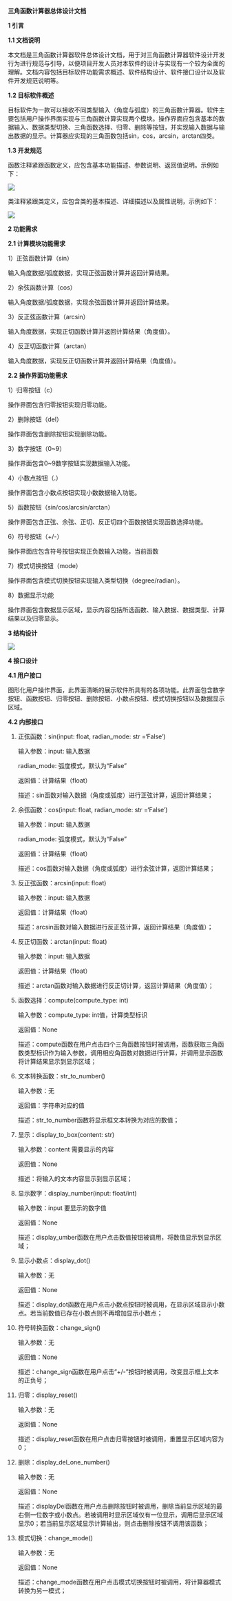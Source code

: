 **三角函数计算器总体设计文档**

**1 引言**

**1.1 文档说明**

本文档是三角函数计算器软件总体设计文档，用于对三角函数计算器软件设计开发行为进行规范与引导，以便项目开发人员对本软件的设计与实现有一个较为全面的理解。文档内容包括目标软件功能需求概述、软件结构设计、软件接口设计以及软件开发规范说明等。

**1.2 目标软件概述**

目标软件为一款可以接收不同类型输入（角度与弧度）的三角函数计算器。软件主要包括用户操作界面实现与三角函数计算实现两个模块。操作界面应包含基本的数据输入、数据类型切换、三角函数选择、归零、删除等按钮，并实现输入数据与输出数据的显示。计算器应实现的三角函数包括sin，cos，arcsin，arctan四类。

**1.3 开发规范**

函数注释紧跟函数定义，应包含基本功能描述、参数说明、返回值说明。示例如下：

![](img/函数注释示例.png)

类注释紧跟类定义，应包含类的基本描述、详细描述以及属性说明，示例如下：

![](img/类注释示例.png)

**2 功能需求**

**2.1 计算模块功能需求**

1）正弦函数计算（sin）

输入角度数据/弧度数据，实现正弦函数计算并返回计算结果。

2）余弦函数计算（cos）

输入角度数据/弧度数据，实现余弦函数计算并返回计算结果。

3）反正弦函数计算（arcsin）

输入角度数据，实现正切函数计算并返回计算结果（角度值）。

4）反正切函数计算（arctan）

输入角度数据，实现反正切函数计算并返回计算结果（角度值）。

**2.2 操作界面功能需求**

1）归零按钮（c）

操作界面包含归零按钮实现归零功能。

2）删除按钮（del）

操作界面包含删除按钮实现删除功能。

3）数字按钮（0\~9）

操作界面包含0\~9数字按钮实现数据输入功能。

4）小数点按钮（.）

操作界面包含小数点按钮实现小数数据输入功能。

5）函数按钮（sin/cos/arcsin/arctan）

操作界面包含正弦、余弦、正切、反正切四个函数按钮实现函数选择功能。

6）符号按钮（+/-）

操作界面应包含符号按钮实现正负数输入功能，当前函数

7）模式切换按钮（mode）

操作界面包含模式切换按钮实现输入类型切换（degree/radian）。

8）数据显示功能

操作界面包含数据显示区域，显示内容包括所选函数、输入数据、数据类型、计算结果以及归零显示。

**3 结构设计**

![](img/总体结构设计.png)

**4 接口设计**

**4.1 用户接口**

图形化用户操作界面，此界面清晰的展示软件所具有的各项功能。此界面包含数字按钮、函数按钮、归零按钮、删除按钮、小数点按钮、模式切换按钮以及数据显示区域。

**4.2 内部接口**

1.  正弦函数：sin(input: float, radian_mode: str =‘False’)

    输入参数：input: 输入数据

    radian_mode: 弧度模式，默认为“False”

    返回值：计算结果（float）

    描述：sin函数对输入数据（角度或弧度）进行正弦计算，返回计算结果；

2.  余弦函数：cos(input: float, radian_mode: str =‘False’)

    输入参数：input: 输入数据

    radian_mode: 弧度模式，默认为“False”

    返回值：计算结果（float）

    描述：cos函数对输入数据（角度或弧度）进行余弦计算，返回计算结果；

3.  反正弦函数：arcsin(input: float)

    输入参数：input: 输入数据

    返回值：计算结果（float）

    描述：arcsin函数对输入数据进行反正弦计算，返回计算结果（角度值）；

4.  反正切函数：arctan(input: float)

    输入参数：input: 输入数据

    返回值：计算结果（float）

    描述：arctan函数对输入数据进行反正切计算，返回计算结果（角度值）；

5.  函数选择：compute(compute_type: int)

    输入参数：compute_type: int值，计算类型标识

    返回值：None

    描述：compute函数在用户点击四个三角函数按钮时被调用，函数获取三角函数类型标识作为输入参数，调用相应角函数对数据进行计算，并调用显示函数将计算结果显示到显示区域；

6.  文本转换函数：str_to_number()

    输入参数：无

    返回值：字符串对应的值

    描述：str_to_number函数将显示框文本转换为对应的数值；

7.  显示：display_to_box(content: str)

    输入参数：content 需要显示的内容

    返回值：None

    描述：将输入的文本内容显示到显示区域；

8.  显示数字：display_number(input: float/int)

    输入参数：input 要显示的数字值

    返回值：None

    描述：display_umber函数在用户点击数值按钮被调用，将数值显示到显示区域；

9.  显示小数点：display_dot()

    输入参数：无

    返回值：None

    描述：display_dot函数在用户点击小数点按钮时被调用，在显示区域显示小数点。若当前数值已存在小数点则不再增加显示小数点；

10. 符号转换函数：change_sign()

    输入参数：无

    返回值：None

    描述：change_sign函数在用户点击“+/-”按钮时被调用，改变显示框上文本的正负号；

11. 归零：display_reset()

    输入参数：无

    返回值：None

    描述：display_reset函数在用户点击归零按钮时被调用，重置显示区域内容为0；

12. 删除：display_del_one_number()

    输入参数：无

    返回值：None

    描述：displayDel函数在用户点击删除按钮时被调用，删除当前显示区域的最右侧一位数字或小数点。若被调用时显示区域仅有一位显示，调用后显示区域显示0；若当前显示区域显示计算输出，则点击删除按钮不调用该函数；

13. 模式切换：change_mode()

    输入参数：无

    返回值：None

    描述：change_mode函数在用户点击模式切换按钮时被调用，将计算器模式转换为另一模式；
